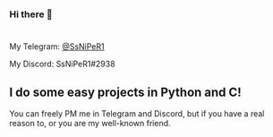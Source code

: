 ### Hi there 👋
#
My Telegram: [@SsNiPeR1](https://t.me/SsNiPeR1)

My Discord: SsNiPeR1#2938

I do some easy projects in Python and C!
---
You can freely PM me in Telegram and Discord, but if you have a real reason to, or you are my well-known friend.
